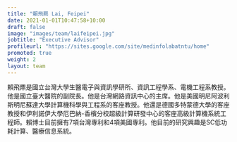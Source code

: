 ```yaml
---
title: "賴飛羆 Lai, Feipei"
date: 2021-01-01T10:47:58+10:00
draft: false
image: "images/team/laifeipei.jpg"
jobtitle: "Executive Advisor"
profileurl: "https://sites.google.com/site/medinfolabatntu/home"
promoted: true
weight: 2
layout: team
---
```


賴飛羆是國立台灣大學生醫電子與資訊學研所、資訊工程學系、電機工程系教授。他是國立臺大醫院的副院長。他是台灣網路資訊中心的主席。他是美國明尼阿波利斯明尼蘇達大學計算機科學與工程系的客座教授。他還是德國多特蒙德大學的客座教授和伊利諾伊大學厄巴納-香檳分校超級計算研發中心的客座高級計算機系統工程師。賴博士目前擁有7項台灣專利和4項美國專利。他目前的研究興趣是SC低功耗計算、醫療信息系統。
